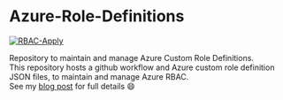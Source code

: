# Azure-Role-Definitions

[![RBAC-Apply](https://github.com/Pwd9000-ML/Azure-Role-Definitions/actions/workflows/rbac-apply.yml/badge.svg)](https://github.com/Pwd9000-ML/Azure-Role-Definitions/actions/workflows/rbac-apply.yml)

Repository to maintain and manage Azure Custom Role Definitions.  
This repository hosts a github workflow and Azure custom role definition JSON files, to maintain and manage Azure RBAC.  
See my [blog post](https://dev.to/pwd9000/automate-azure-role-based-access-control-rbac-using-github-2349) for full details :smile: